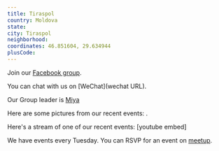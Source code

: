 ```yaml
---
title: Tiraspol
country: Moldova
state: 
city: Tiraspol
neighborhood: 
coordinates: 46.851604, 29.634944
plusCode:
---
```

Join our [Facebook group](https://www.facebook.com/groups/free.code.camp.tiraspol).

You can chat with us on [WeChat](wechat URL).

Our Group leader is [Miya](freecodecamp.org/miya)

Here are some pictures from our recent events:
![]().

Here's a stream of one of our recent events:
[youtube embed]

We have events every Tuesday. You can RSVP for an event on [meetup](meetupurl).
